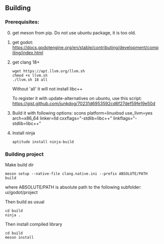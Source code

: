## Building

### Prerequisites:

0. get meson from pip. Do not use ubuntu package, it is too old.
1. get godot:  https://docs.godotengine.org/en/stable/contributing/development/compiling/index.html
2. get clang 18+
   ```
   wget https://apt.llvm.org/llvm.sh
   chmod +x llvm.sh
   ./llvm.sh 18 all
   ```
   Without 'all' it will not install libc++


   To register it with update-alternatives on ubuntu, use this script:
   https://gist.github.com/junkdog/70231d6953592cd6f27def59fe19e50d

2. Build it with following options:
  scons platform=linuxbsd use_llvm=yes arch=x86_64 linker=lld cxxflags="-stdlib=libc++" linkflags="-stdlib=libc++"

3. Install ninja
   ```
   aptitude install ninja-build
   ```
   
### Building project

Make build dir
```
meson setup --native-file clang.native.ini --prefix ABSOLUTE/PATH build
```
where ABSOLUTE/PATH is absolute path to the following subfolder:
  ui/godot/project

Then build as usual
```
cd build
ninja .
```

Then install compiled library
```
cd build
meson install
```
